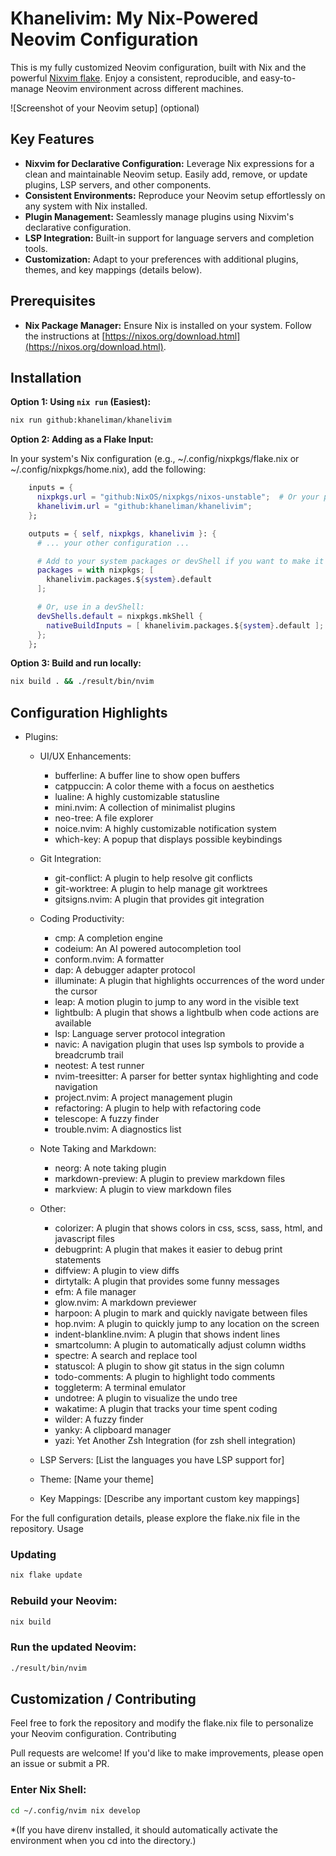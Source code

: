 # Khanelivim: My Nix-Powered Neovim Configuration

This is my fully customized Neovim configuration, built with Nix and the
powerful [Nixvim flake](https://github.com/nix-community/nixvim). Enjoy a
consistent, reproducible, and easy-to-manage Neovim environment across different
machines.

![Screenshot of your Neovim setup] (optional)

## Key Features

- **Nixvim for Declarative Configuration:** Leverage Nix expressions for a clean
  and maintainable Neovim setup. Easily add, remove, or update plugins, LSP
  servers, and other components.
- **Consistent Environments:** Reproduce your Neovim setup effortlessly on any
  system with Nix installed.
- **Plugin Management:** Seamlessly manage plugins using Nixvim's declarative
  configuration.
- **LSP Integration:** Built-in support for language servers and completion
  tools.
- **Customization:** Adapt to your preferences with additional plugins, themes,
  and key mappings (details below).

## Prerequisites

- **Nix Package Manager:** Ensure Nix is installed on your system. Follow the
  instructions at
  [https://nixos.org/download.html](https://nixos.org/download.html).

## Installation

**Option 1: Using `nix run` (Easiest):**

```bash
nix run github:khaneliman/khanelivim
```

**Option 2: Adding as a Flake Input:**

In your system's Nix configuration (e.g., ~/.config/nixpkgs/flake.nix or
~/.config/nixpkgs/home.nix), add the following:

```nix
    inputs = {
      nixpkgs.url = "github:NixOS/nixpkgs/nixos-unstable";  # Or your preferred channel
      khanelivim.url = "github:khaneliman/khanelivim";
    };

    outputs = { self, nixpkgs, khanelivim }: {
      # ... your other configuration ...

      # Add to your system packages or devShell if you want to make it available system-wide
      packages = with nixpkgs; [
        khanelivim.packages.${system}.default
      ];

      # Or, use in a devShell:
      devShells.default = nixpkgs.mkShell {
        nativeBuildInputs = [ khanelivim.packages.${system}.default ];
      };
    };
```

**Option 3: Build and run locally:**

```bash
nix build . && ./result/bin/nvim
```

## Configuration Highlights

- Plugins:
  - UI/UX Enhancements:
    - bufferline: A buffer line to show open buffers
    - catppuccin: A color theme with a focus on aesthetics
    - lualine: A highly customizable statusline
    - mini.nvim: A collection of minimalist plugins
    - neo-tree: A file explorer
    - noice.nvim: A highly customizable notification system
    - which-key: A popup that displays possible keybindings

  - Git Integration:
    - git-conflict: A plugin to help resolve git conflicts
    - git-worktree: A plugin to help manage git worktrees
    - gitsigns.nvim: A plugin that provides git integration

  - Coding Productivity:
    - cmp: A completion engine
    - codeium: An AI powered autocompletion tool
    - conform.nvim: A formatter
    - dap: A debugger adapter protocol
    - illuminate: A plugin that highlights occurrences of the word under the
      cursor
    - leap: A motion plugin to jump to any word in the visible text
    - lightbulb: A plugin that shows a lightbulb when code actions are available
    - lsp: Language server protocol integration
    - navic: A navigation plugin that uses lsp symbols to provide a breadcrumb
      trail
    - neotest: A test runner
    - nvim-treesitter: A parser for better syntax highlighting and code
      navigation
    - project.nvim: A project management plugin
    - refactoring: A plugin to help with refactoring code
    - telescope: A fuzzy finder
    - trouble.nvim: A diagnostics list

  - Note Taking and Markdown:
    - neorg: A note taking plugin
    - markdown-preview: A plugin to preview markdown files
    - markview: A plugin to view markdown files

  - Other:
    - colorizer: A plugin that shows colors in css, scss, sass, html, and
      javascript files
    - debugprint: A plugin that makes it easier to debug print statements
    - diffview: A plugin to view diffs
    - dirtytalk: A plugin that provides some funny messages
    - efm: A file manager
    - glow.nvim: A markdown previewer
    - harpoon: A plugin to mark and quickly navigate between files
    - hop.nvim: A plugin to quickly jump to any location on the screen
    - indent-blankline.nvim: A plugin that shows indent lines
    - smartcolumn: A plugin to automatically adjust column widths
    - spectre: A search and replace tool
    - statuscol: A plugin to show git status in the sign column
    - todo-comments: A plugin to highlight todo comments
    - toggleterm: A terminal emulator
    - undotree: A plugin to visualize the undo tree
    - wakatime: A plugin that tracks your time spent coding
    - wilder: A fuzzy finder
    - yanky: A clipboard manager
    - yazi: Yet Another Zsh Integration (for zsh shell integration)
  - LSP Servers: [List the languages you have LSP support for]
  - Theme: [Name your theme]
  - Key Mappings: [Describe any important custom key mappings]

For the full configuration details, please explore the flake.nix file in the
repository. Usage

### Updating

```bash
nix flake update
```

### Rebuild your Neovim:

```bash
nix build
```

### Run the updated Neovim:

```bash
./result/bin/nvim
```

## Customization / Contributing

Feel free to fork the repository and modify the flake.nix file to personalize
your Neovim configuration. Contributing

Pull requests are welcome! If you'd like to make improvements, please open an
issue or submit a PR.

### Enter Nix Shell:

```bash
cd ~/.config/nvim nix develop
```

*(If you have direnv installed, it should automatically activate the environment
when you cd into the directory.)
